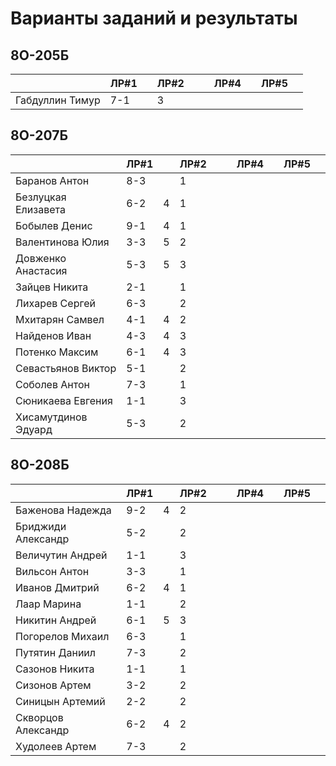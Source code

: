 # Варианты заданий и результаты

## 8О-205Б
|                     | ЛР#1 |   | ЛР#2 |   |   | ЛР#4 |   | ЛР#5 |   |
|---------------------|------|---|------|---|---|------|---|------|---|
| Габдуллин Тимур     | 7-1  |   |  3   |   |   |      |   |      |   |

## 8О-207Б
|                     | ЛР#1 |   | ЛР#2 |   |   | ЛР#4 |   | ЛР#5 |   |
|---------------------|------|---|------|---|---|------|---|------|---|
| Баранов Антон       | 8-3  |   |  1   |   |   |      |   |      |   |
| Безлуцкая Елизавета | 6-2  | 4 |  1   |   |   |      |   |      |   |
| Бобылев Денис       | 9-1  | 4 |  1   |   |   |      |   |      |   |
| Валентинова Юлия    | 3-3  | 5 |  2   |   |   |      |   |      |   |
| Довженко Анастасия  | 5-3  | 5 |  3   |   |   |      |   |      |   |
| Зайцев Никита       | 2-1  |   |  1   |   |   |      |   |      |   |
| Лихарев Сергей      | 6-3  |   |  2   |   |   |      |   |      |   |
| Мхитарян Самвел     | 4-1  | 4 |  2   |   |   |      |   |      |   |
| Найденов Иван       | 4-3  | 4 |  3   |   |   |      |   |      |   |
| Потенко Максим      | 6-1  | 4 |  3   |   |   |      |   |      |   |
| Севастьянов Виктор  | 5-1  |   |  2   |   |   |      |   |      |   |
| Соболев Антон       | 7-3  |   |  1   |   |   |      |   |      |   |
| Сюникаева Евгения   | 1-1  |   |  3   |   |   |      |   |      |   |
| Хисамутдинов Эдуард | 5-3  |   |  2   |   |   |      |   |      |   |

## 8О-208Б
|                     | ЛР#1 |   | ЛР#2 |   |   | ЛР#4 |   | ЛР#5 |   |
|---------------------|------|---|------|---|---|------|---|------|---|
| Баженова Надежда    | 9-2  | 4 |  2   |   |   |      |   |      |   |
| Бриджиди Александр  | 5-2  |   |  2   |   |   |      |   |      |   |
| Величутин Андрей    | 1-1  |   |  3   |   |   |      |   |      |   |
| Вильсон Антон       | 3-3  |   |  1   |   |   |      |   |      |   |
| Иванов Дмитрий      | 6-2  | 4 |  1   |   |   |      |   |      |   |
| Лаар Марина         | 1-1  |   |  2   |   |   |      |   |      |   |
| Никитин Андрей      | 6-1  | 5 |  3   |   |   |      |   |      |   |
| Погорелов Михаил    | 6-3  |   |  1   |   |   |      |   |      |   |
| Путятин Даниил      | 7-3  |   |  2   |   |   |      |   |      |   |
| Сазонов Никита      | 1-1  |   |  1   |   |   |      |   |      |   |
| Сизонов Артем       | 3-2  |   |  2   |   |   |      |   |      |   |
| Синицын Артемий     | 2-2  |   |  2   |   |   |      |   |      |   |
| Скворцов Александр  | 6-2  | 4 |  2   |   |   |      |   |      |   |
| Худолеев Артем      | 7-3  |   |  2   |   |   |      |   |      |   |
